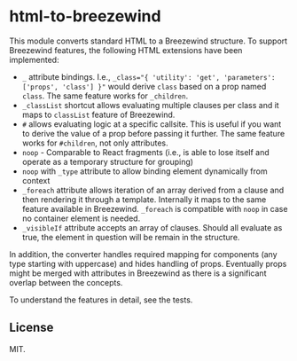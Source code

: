 # html-to-breezewind

This module converts standard HTML to a Breezewind structure. To support Breezewind features, the following HTML extensions have been implemented:

* `_` attribute bindings. I.e., `_class="{ 'utility': 'get', 'parameters': ['props', 'class'] }"` would derive `class` based on a prop named `class`. The same feature works for `_children`.
* `_classList` shortcut allows evaluating multiple clauses per class and it maps to `classList` feature of Breezewind.
* `#` allows evaluating logic at a specific callsite. This is useful if you want to derive the value of a prop before passing it further. The same feature works for `#children`, not only attributes.
* `noop` - Comparable to React fragments (i.e., is able to lose itself and operate as a temporary structure for grouping)
* `noop` with `_type` attribute to allow binding element dynamically from context
* `_foreach` attribute allows iteration of an array derived from a clause and then rendering it through a template. Internally it maps to the same feature available in Breezewind. `_foreach` is compatible with `noop` in case no container element is needed.
* `_visibleIf` attribute accepts an array of clauses. Should all evaluate as true, the element in question will be remain in the structure.

In addition, the converter handles required mapping for components (any type starting with uppercase) and hides handling of props. Eventually props might be merged with attributes in Breezewind as there is a significant overlap between the concepts.

To understand the features in detail, see the tests.

## License

MIT.
